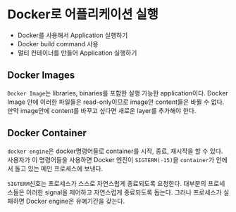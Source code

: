 # Docker로 어플리케이션 실행 

- Docker를 사용해서 Application 실행하기
- Docker build command 사용
- 멀티 컨테이너를 만들어 Application 실행하기 

## Docker Images
`Docker Image`는 libraries, binaries를 포함한 실행 가능한 application이다. Docker Image 안에 이러한 파일들은 read-only이므로 image안 content들은 바뀔 수 없다. 
만약 image안에 content를 바꾸고 싶다면 새로운 layer를 추가해야 한다. 

## Docker Container 
`docker engine`은 docker명령어들로 container를 시작, 종료, 재시작을 할 수 있다. 
사용자가 이 명령어들을 사용하면 Docker 엔진이 `SIGTERM(-15)`을 `container`가 안에서 돌고 있는 메인 프로세스에 보낸다. 

`SIGTERM`신호는 프로세스가 스스로 자연스럽게 종료되도록 요청한다.
대부분의 프로세스들은 이러한 signal을 제어하고 자연스럽게 종료되도록 돕는다. 
그러나 프로세스가 실패하면 Docker engine은 유예기간을 갖는다. 





